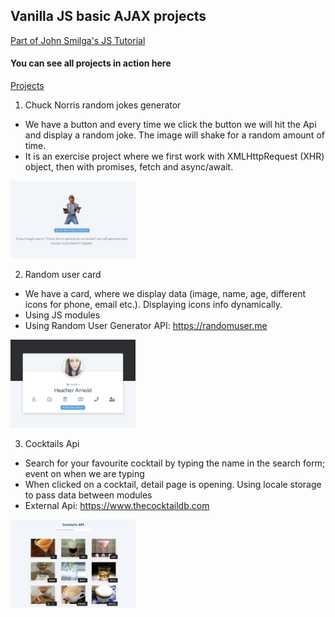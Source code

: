 ## Vanilla JS basic AJAX projects

[Part of John Smilga's JS Tutorial](https://www.udemy.com/course/javascript-tutorial-for-beginners-w/)

#### You can see all projects in action here

[Projects](https://www.vanillajavascriptprojects.com/)

1. Chuck Norris random jokes generator

- We have a button and every time we click the button we will hit the Api and display a random joke. The image will shake for a random amount of time.
- It is an exercise project where we first work with XMLHttpRequest (XHR) object, then with promises, fetch and async/await.

<p align-items: center>
    <img src='ReadMe-IMAGES/1.png' width='200'>
</p>

2. Random user card

- We have a card, where we display data (image, name, age, different icons for phone, email etc.). Displaying icons info dynamically.
- Using JS modules
- Using Random User Generator API: https://randomuser.me

<p align-items: center>
    <img src='ReadMe-IMAGES/2.png' width='200'>
</p>

3. Cocktails Api

- Search for your favourite cocktail by typing the name in the search form; event on when we are typing
- When clicked on a cocktail, detail page is opening. Using locale storage to pass data between modules
- External Api: https://www.thecocktaildb.com

<p align-items: center>
    <img src='ReadMe-IMAGES/3.png' width='200'>
</p>
